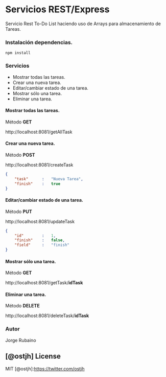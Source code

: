 # Servicios REST/Express

Servicio Rest To-Do List haciendo uso de Arrays para almacenamiento de Tareas.

### Instalación dependencias.

```
npm install
```

### Servicios

* Mostrar todas las tareas.
* Crear una nueva tarea.
* Editar/cambiar estado de una tarea.
* Mostrar sólo una tarea.
* Eliminar una tarea.

#### Mostrar todas las tareas.

Método **GET**

http://localhost:8081/getAllTask

#### Crear una nueva tarea.

Método **POST**

http://localhost:8081/createTask

```json
{
	"task"	    :	"Nueva Tarea",
	"finish"	: 	true
}
```

#### Editar/cambiar estado de una tarea.

Método **PUT**

http://localhost:8081/updateTask

```json
{
	"id"        :   1,
	"finish"	: 	false, 
	"field"     :   "finish"
}
```

#### Mostrar sólo una tarea.

Método **GET**

http://localhost:8081/getTask/**idTask**

#### Eliminar una tarea.

Método **DELETE**

http://localhost:8081/deleteTask/**idTask**


### Autor
Jorge Rubaino

[@ostjh]
License
----
MIT
[@ostjh]:https://twitter.com/ostjh
